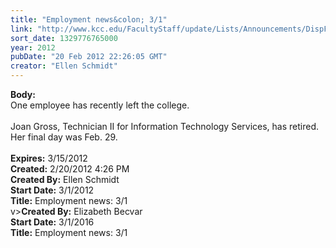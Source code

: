 ```yaml
---
title: "Employment news&colon; 3/1"
link: "http://www.kcc.edu/FacultyStaff/update/Lists/Announcements/DispForm.aspx?ID=610"
sort_date: 1329776765000
year: 2012
pubDate: "20 Feb 2012 22:26:05 GMT"
creator: "Ellen Schmidt"
---
```


<div><b>Body:</b> <div class=ExternalClass27B1BC50D3E840339D3765D30BCDAE22>
<div>One employee has recently left the college.</div>
<div> </div>
<div>Joan Gross, Technician II for Information Technology Services, has retired. Her final day was Feb. 29.</div>
<div> </div></div></div>
<div><b>Expires:</b> 3/15/2012</div>
<div><b>Created:</b> 2/20/2012 4:26 PM</div>
<div><b>Created By:</b> Ellen Schmidt</div>
<div><b>Start Date:</b> 3/1/2012</div>
<div><b>Title:</b> Employment news: 3/1</div>
v><b>Created By:</b> Elizabeth Becvar</div>
<div><b>Start Date:</b> 3/1/2016</div>
<div><b>Title:</b> Employment news: 3/1</div>
